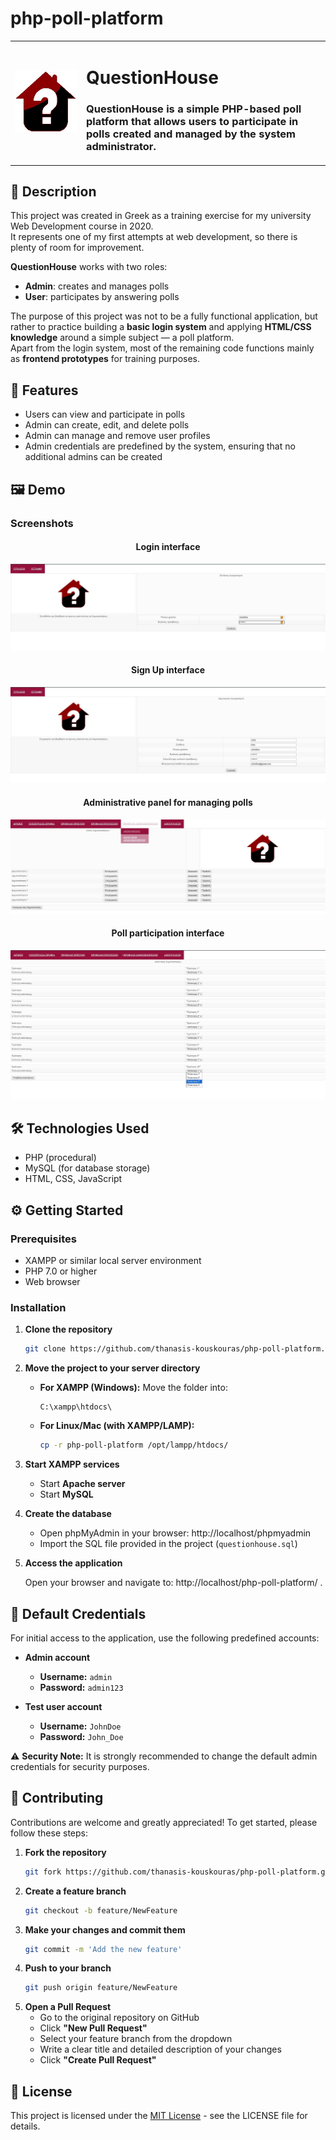 # php-poll-platform
<table>
<tr><td width="100">
<img src="screenshots/logo.jpg" alt="QuestionHouse Logo" height="100" width="100"/>
</td><td>

# QuestionHouse

### QuestionHouse is a simple PHP-based poll platform that allows users to participate in polls created and managed by the system administrator.

</td></tr>
</table>

## 📖 Description
This project was created in Greek as a training exercise for my university Web Development course in 2020.  
It represents one of my first attempts at web development, so there is plenty of room for improvement.  

**QuestionHouse** works with two roles:  
- **Admin**: creates and manages polls  
- **User**: participates by answering polls  

The purpose of this project was not to be a fully functional application, but rather to practice building a **basic login system** and applying **HTML/CSS knowledge** around a simple subject — a poll platform.  
Apart from the login system, most of the remaining code functions mainly as **frontend prototypes** for training purposes.

## 🚀 Features
- Users can view and participate in polls  
- Admin can create, edit, and delete polls  
- Admin can manage and remove user profiles  
- Admin credentials are predefined by the system, ensuring that no additional admins can be created

## 🖼️ Demo

### Screenshots

<div align="center">

#### Login interface
![Login Page](screenshots/login-page.jpg)

#### Sign Up interface
![Sign up Page](screenshots/signup-page.jpg)

#### Administrative panel for managing polls
![Admin Dashboard](screenshots/admin-dashboard.jpg)

#### Poll participation interface
![Poll Interface](screenshots/poll-interface.jpg)

</div>

## 🛠️ Technologies Used
- PHP (procedural)  
- MySQL (for database storage)  
- HTML, CSS, JavaScript  

## ⚙️ Getting Started

### Prerequisites

- XAMPP or similar local server environment
- PHP 7.0 or higher
- Web browser

### Installation

1. **Clone the repository**
   ```bash
   git clone https://github.com/thanasis-kouskouras/php-poll-platform.git

2. **Move the project to your server directory**
   
   - **For XAMPP (Windows):** 
     Move the folder into:
     ```
     C:\xampp\htdocs\
     ```
   
   - **For Linux/Mac (with XAMPP/LAMP):**
     ```bash
     cp -r php-poll-platform /opt/lampp/htdocs/
     ```
4. **Start XAMPP services**
   - Start **Apache server**
   - Start **MySQL**

5. **Create the database**
   - Open phpMyAdmin in your browser: http://localhost/phpmyadmin
   - Import the SQL file provided in the project (`questionhouse.sql`)

6. **Access the application**
   
   Open your browser and navigate to: http://localhost/php-poll-platform/ .


## 🔑 Default Credentials

For initial access to the application, use the following predefined accounts:

- **Admin account**  
  - **Username:** `admin`  
  - **Password:** `admin123`  

- **Test user account**  
  - **Username:** `JohnDoe`  
  - **Password:** `John_Doe`  

⚠️ **Security Note:** It is strongly recommended to change the default admin credentials for security purposes.

## 🤝 Contributing

Contributions are welcome and greatly appreciated! To get started, please follow these steps:

1. **Fork the repository**
   ```bash
   git fork https://github.com/thanasis-kouskouras/php-poll-platform.git
2. **Create a feature branch**
   ```bash
   git checkout -b feature/NewFeature
3. **Make your changes and commit them**
   ```bash
   git commit -m 'Add the new feature'
4. **Push to your branch**
   ```bash
   git push origin feature/NewFeature
5. **Open a Pull Request**
   - Go to the original repository on GitHub
   - Click **"New Pull Request"**
   - Select your feature branch from the dropdown
   - Write a clear title and detailed description of your changes
   - Click **"Create Pull Request"**

## 📄 License

This project is licensed under the [MIT License](LICENSE) - see the LICENSE file for details.
